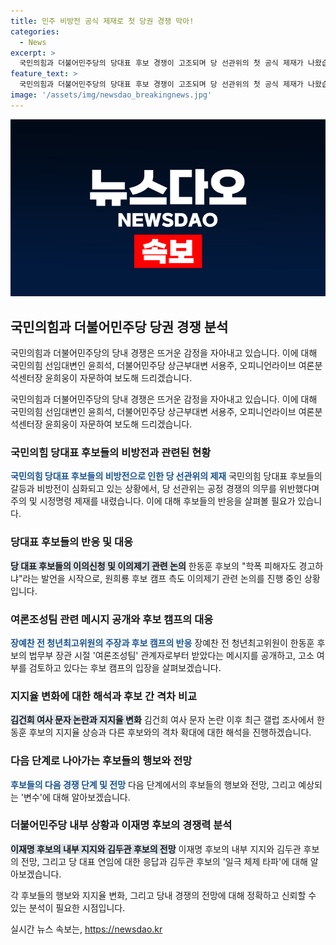```yaml
---
title: 민주 비방전 공식 제재로 첫 당권 경쟁 막아!
categories:
  - News
excerpt: >
  국민의힘과 더불어민주당의 당대표 후보 경쟁이 고조되며 당 선관위의 첫 공식 제재가 나왔습니다. 후보들 간의 폭로와 비방전으로 양 상이 공정경쟁 의무를 위반하며 공식 제재를 받았고, 후보들의 반응과 여론 변화 등에 대한 분석이 주목받고 있습니다. 이외에도 한 후보 캠프의 여론조작 의혹과 지지율 변화, 각 후보들의 대선 결과 전망과 해당 결과에 따른 당 내 정책방향 등이 관심사로 부상하고 있습니다.
feature_text: >
  국민의힘과 더불어민주당의 당대표 후보 경쟁이 고조되며 당 선관위의 첫 공식 제재가 나왔습니다. 후보들 간의 폭로와 비방전으로 양 상이 공정경쟁 의무를 위반하며 공식 제재를 받았고, 후보들의 반응과 여론 변화 등에 대한 분석이 주목받고 있습니다. 이외에도 한 후보 캠프의 여론조작 의혹과 지지율 변화, 각 후보들의 대선 결과 전망과 해당 결과에 따른 당 내 정책방향 등이 관심사로 부상하고 있습니다.
image: '/assets/img/newsdao_breakingnews.jpg'
---
```


<p><img src="/assets/img/newsdao_breakingnews.jpg" alt="pcversion 속보" /></p>

<h2 data-ke-size="size26">국민의힘과 더불어민주당 당권 경쟁 분석</h2>

<p>국민의힘과 더불어민주당의 당내 경쟁은 뜨거운 감정을 자아내고 있습니다. 이에 대해 국민의힘 선임대변인 윤희석, 더불어민주당 상근부대변 서용주, 오피니언라이브 여론분석센터장 윤희웅이 자문하여 보도해 드리겠습니다.</p>

<p data-ke-size="size16">국민의힘과 더불어민주당의 당내 경쟁은 뜨거운 감정을 자아내고 있습니다. 이에 대해 국민의힘 선임대변인 윤희석, 더불어민주당 상근부대변 서용주, 오피니언라이브 여론분석센터장 윤희웅이 자문하여 보도해 드리겠습니다.</p>

<h3><b>국민의힘 당대표 후보들의 비방전과 관련된 현황</b></h3>

<p><b><span style="color: #1a5490;">국민의힘 당대표 후보들의 비방전으로 인한 당 선관위의 제재</span></b>
국민의힘 당대표 후보들의 갈등과 비방전이 심화되고 있는 상황에서, 당 선관위는 공정 경쟁의 의무를 위반했다며 주의 및 시정명령 제재를 내렸습니다. 이에 대해 후보들의 반응을 살펴볼 필요가 있습니다.</p>

<h3><b>당대표 후보들의 반응 및 대응</b></h3>

<p><b><span style="background-color: #21538527;">당 대표 후보들의 이의신청 및 이의제기 관련 논의</span></b>
한동훈 후보의 "학폭 피해자도 경고하냐"라는 발언을 시작으로, 원희룡 후보 캠프 측도 이의제기 관련 논의를 진행 중인 상황입니다.</p>

<h3><b>여론조성팀 관련 메시지 공개와 후보 캠프의 대응</b></h3>

<p><b><span style="color: #1a5490;">장예찬 전 청년최고위원의 주장과 후보 캠프의 반응</span></b>
장예찬 전 청년최고위원이 한동훈 후보의 법무부 장관 시절 '여론조성팀' 관계자로부터 받았다는 메시지를 공개하고, 고소 여부를 검토하고 있다는 후보 캠프의 입장을 살펴보겠습니다.</p>

<h3><b>지지율 변화에 대한 해석과 후보 간 격차 비교</b></h3>

<p><b><span style="background-color: #21538527;">김건희 여사 문자 논란과 지지율 변화</span></b>
김건희 여사 문자 논란 이후 최근 갤럽 조사에서 한동훈 후보의 지지율 상승과 다른 후보와의 격차 확대에 대한 해석을 진행하겠습니다.</p>

<h3><b>다음 단계로 나아가는 후보들의 행보와 전망</b></h3>

<p><b><span style="color: #1a5490;">후보들의 다음 경쟁 단계 및 전망</span></b>
다음 단계에서의 후보들의 행보와 전망, 그리고 예상되는 '변수'에 대해 알아보겠습니다.</p>

<h3><b>더불어민주당 내부 상황과 이재명 후보의 경쟁력 분석</b></h3>

<p><b><span style="background-color: #21538527;">이재명 후보의 내부 지지와 김두관 후보의 전망</span></b>
이재명 후보의 내부 지지와 김두관 후보의 전망, 그리고 당 대표 연임에 대한 응답과 김두관 후보의 '일극 체제 타파'에 대해 알아보겠습니다.</p>

<p>각 후보들의 행보와 지지율 변화, 그리고 당내 경쟁의 전망에 대해 정확하고 신뢰할 수 있는 분석이 필요한 시점입니다.</p>
실시간 뉴스 속보는, <a href="https://newsdao.kr" rel="dofollow">https://newsdao.kr</a>


